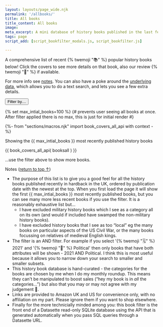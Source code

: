 ```yaml
---
layout: layouts/page_wide.njk
permalink: '/allbooks/'
title: All books
title_content: All books
image: 
meta_excerpt: A mini database of history books published in the last few years
tags: page
script_add: [script_bookfilter_modals.js, script_bookfilter.js]

---
```


<div class="container">

A comprehensive list of recent {% twemoji "📚" %} popular history books below! Click the covers to see more details on that book, also our review {% twemoji "📝" %} if available.

For more info see <a href="#notes">notes</a>. You can also have a poke around the <a href="https://datasette-for-history-books.glitch.me/data">underlying data</a>, which allows you to do a text search, and lets you see a few extra details.
  
</div>
<div class="bg-alternative">
<div class="container pad-top-20">
<div id="myFilterGroup" class="container border-rounded bg-normal pad-top-10 margin-top-20"><button type="button" title="show or hide menu" class="open_modal_bookfilter btn btn-color-accent ft-size-small" onclick="toggle_showdetails(id, 'filtercat1')">Filter by....</button>
</div>
</div>
</div>


<dialog class="modal_bookfilter">
<div class="container pad-top-20"> {# this will be start of modal #}


<p class="color-white">Filter by...</p>
<button class="modal_bookfilter_close">&#10005;</button>
<div class="tag-form bg-alternative border-rounded"> <!-- wrapper for accordian -->
<form id="form_filter">
<div id="output">
<p style="padding:20px">Filter options loading. Please refresh the page if they don't appear shortly!</p>
</div>
</form>
</div> <!-- end wrapper for accordian -->

</div> {# this will be end of modal #}
</dialog>

{% set max_intial_books=100 %} {# prevents user seeing all books at once. After filter applied there is no max, this is just for initial render #}

{%- from "sections/macros.njk" import book_covers_all_api with context -%}

<div class="bg-alternative pad-top-20">
<div class="container max-width-1300">
<p id="bookCount" class="ft-size-small">Showing the {{ max_intial_books }} most recently published history books</p>
{{ book_covers_all_api( booksall ) }}

<p id="moreBooks" class="ft-size-small">...use the filter above to show more books.</p>

</div>  
</div>

<div class="container">

<p id="notes">Notes (<a href="#my-body">return to top ↑</a>)</p>

- The purpose of this list is to give you a good feel for all the history books published recently in hardback in the UK, ordered by publication date with the newest at the top. When you first load the page it will show the first {{ max_intial_books }} most recently published books, but you can see many more less recent books if you use the filter. It is a reasonably exhaustive list but…
  - I have excluded military history books which I see as a category all on its own (and would if included have swamped the non-military history books).
  - I have excluded history books that I see as too “local” eg the many books on particular aspects of the US Civil War, or the many books focussing on relatives of medieval English kings.
- The filter is an AND filter. For example if you select '{% twemoji "🗓️" %} 2021' and '{% twemoji "👑" %} Political' then only books that have both attributes will be shown - 2021 AND Political. I think this is most useful because it allows you to narrow down your search to smaller and smaller subsets.
- This history book database is hand-curated - the categories for the books are chosen by me when I do my monthly roundup. This means they can't be manipulated to boost sales (“hey my book is in *all* the categories...”) but also that you may or may not agree with my judgement 🙂.
- Links are provided to Amazon UK and US for convenience only, with no affiliation on my part. Please ignore them if you want to shop elsewhere.
- Finally for the more technicially minded among you: this book filter is the front end of a Datasette read-only SQLite database using the API that is generated automatically when you pass SQL queries through a Datasette URL.</div>